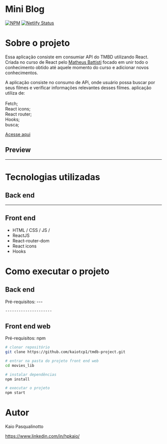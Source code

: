 # Mini Blog
[![NPM](https://img.shields.io/npm/l/react)](https://github.com/kaiotcp1/mini_blog/blob/main/license) 
[![Netlify Status](https://api.netlify.com/api/v1/badges/bd465bd8-89d0-4d45-b1cc-8c6fc10a234e/deploy-status)](https://app.netlify.com/sites/tmdb-kaio/deploys)

# Sobre o projeto

Essa aplicação consiste em consumiar API do TMBD utilizando React. Criada no curso de React pelo
[Matheus Battisti](https://www.udemy.com/course/react-do-zero-a-maestria-c-hooks-router-api-projetos/ "Curso udemy")
focado em unir todo o conhecimento obtido até aquele momento do curso e adicionar novos conhecimentos.

A aplicação consiste no consumo de APi, onde usuário possa buscar por seus filmes e verificar informações relevantes desses filmes.
aplicação utiliza de:<br><br>
Fetch; <br>
React icons;<br>
React router;<br>
Hooks;<br>
busca;

[Acesse aqui](https://tmdb-kaio.netlify.app "Curso udemy")



## Preview
-----------




# Tecnologias utilizadas
## Back end
-----
## Front end
- HTML / CSS / JS /
- ReactJS
- React-router-dom
- React icons
- Hooks

# Como executar o projeto

## Back end
Pré-requisitos: ---

```bash
---------------------
```

## Front end web
Pré-requisitos: npm 

```bash
# clonar repositório
git clone https://github.com/kaiotcp1/tmdb-project.git

# entrar na pasta do projeto front end web
cd movies_lib

# instalar dependências
npm install

# executar o projeto
npm start
```

# Autor

Kaio Pasqualinotto

https://www.linkedin.com/in/hpkaio/
